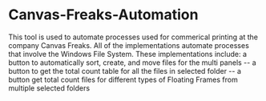 # Canvas-Freaks-Automation
This tool is used to automate processes used for commerical printing at the company Canvas Freaks.
All of the implementations automate processes that involve the Windows File System.
These implementations include:
a button to automatically sort, create, and move files for the multi panels --
a button to get the total count table for all the files in selected folder --
a button get total count files for different types of Floating Frames from multiple selected folders 
